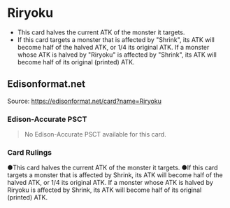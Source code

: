 # Riryoku

*   This card halves the current ATK of the monster it targets.
*   If this card targets a monster that is affected by "Shrink", its ATK will become half of the halved ATK, or 1/4 its original ATK. If a monster whose ATK is halved by "Riryoku" is affected by "Shrink", its ATK will become half of its original (printed) ATK.

## Edisonformat.net

Source: https://edisonformat.net/card?name=Riryoku

### Edison-Accurate PSCT

> No Edison-Accurate PSCT available for this card.

### Card Rulings

●This card halves the current ATK of the monster it targets.
●If this card targets a monster that is affected by Shrink, its ATK will become half of the halved ATK, or 1/4 its original ATK. If a monster whose ATK is halved by Riryoku is affected by Shrink, its ATK will become half of its original (printed) ATK.
            
